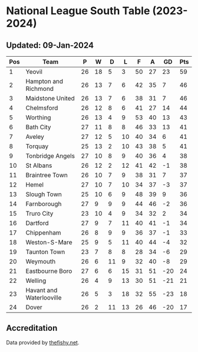 # National League South Table (2023-2024)
## Updated: 09-Jan-2024

| Pos | Team | P | W | D | L | F | A | GD | Pts |
| --- | --- | --- | --- | --- | --- | --- | --- | --- | --- |
| 1 | Yeovil | 26 | 18 | 5 | 3 | 50 | 27 | 23 | 59 |
| 2 | Hampton and Richmond | 26 | 13 | 7 | 6 | 42 | 35 | 7 | 46 |
| 3 | Maidstone United | 26 | 13 | 7 | 6 | 38 | 31 | 7 | 46 |
| 4 | Chelmsford | 26 | 12 | 8 | 6 | 41 | 27 | 14 | 44 |
| 5 | Worthing | 26 | 13 | 4 | 9 | 53 | 40 | 13 | 43 |
| 6 | Bath City | 27 | 11 | 8 | 8 | 46 | 33 | 13 | 41 |
| 7 | Aveley | 27 | 12 | 5 | 10 | 40 | 34 | 6 | 41 |
| 8 | Torquay | 25 | 13 | 2 | 10 | 43 | 38 | 5 | 41 |
| 9 | Tonbridge Angels | 27 | 10 | 8 | 9 | 40 | 36 | 4 | 38 |
| 10 | St Albans | 26 | 12 | 2 | 12 | 41 | 42 | -1 | 38 |
| 11 | Braintree Town | 26 | 10 | 7 | 9 | 38 | 31 | 7 | 37 |
| 12 | Hemel | 27 | 10 | 7 | 10 | 34 | 37 | -3 | 37 |
| 13 | Slough Town | 25 | 10 | 6 | 9 | 48 | 39 | 9 | 36 |
| 14 | Farnborough | 27 | 9 | 9 | 9 | 44 | 46 | -2 | 36 |
| 15 | Truro City | 23 | 10 | 4 | 9 | 34 | 32 | 2 | 34 |
| 16 | Dartford | 27 | 9 | 7 | 11 | 40 | 41 | -1 | 34 |
| 17 | Chippenham | 26 | 8 | 9 | 9 | 36 | 37 | -1 | 33 |
| 18 | Weston-S-Mare | 25 | 9 | 5 | 11 | 40 | 44 | -4 | 32 |
| 19 | Taunton Town | 23 | 7 | 8 | 8 | 28 | 34 | -6 | 29 |
| 20 | Weymouth | 26 | 6 | 11 | 9 | 32 | 40 | -8 | 29 |
| 21 | Eastbourne Boro | 27 | 6 | 6 | 15 | 31 | 51 | -20 | 24 |
| 22 | Welling | 26 | 4 | 9 | 13 | 30 | 51 | -21 | 21 |
| 23 | Havant and Waterlooville | 26 | 5 | 3 | 18 | 32 | 55 | -23 | 18 |
| 24 | Dover | 26 | 2 | 11 | 13 | 26 | 46 | -20 | 17 |

## Accreditation 

Data provided by [thefishy.net](https://www.thefishy.net/).